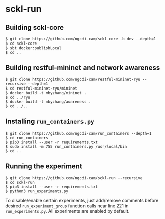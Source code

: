 # sckl-run

## Building sckl-core

```
$ git clone https://github.com/ngcdi-cam/sckl-core -b dev --depth=1
$ cd sckl-core
$ sbt docker:publishLocal
$ cd ..
```

## Building restful-mininet and network awareness

```
$ git clone https://github.com/ngcdi-cam/restful-mininet-ryu --recursive --depth=1
$ cd restful-mininet-ryu/mininet
$ docker build -t mbyzhang/mininet .
$ cd ../ryu
$ docker build -t mbyzhang/awareness .
$ cd ../..
```

## Installing `run_containers.py`

```
$ git clone https://github.com/ngcdi-cam/run_containers --depth=1
$ cd run_containers
$ pip3 install --user -r requirements.txt
$ sudo install -m 755 run_containers.py /usr/local/bin
$ cd ..
```

## Running the experiment

```
$ git clone https://github.com/ngcdi-cam/sckl-run --recursive
$ cd sckl-run
$ pip3 install --user -r requirements.txt
$ python3 run_experiments.py
```

To disable/enable certain experiments, just add/remove comments before desired `run_experiment_group` function calls near line 221 in `run_experiments.py`. All experiments are enabled by default.